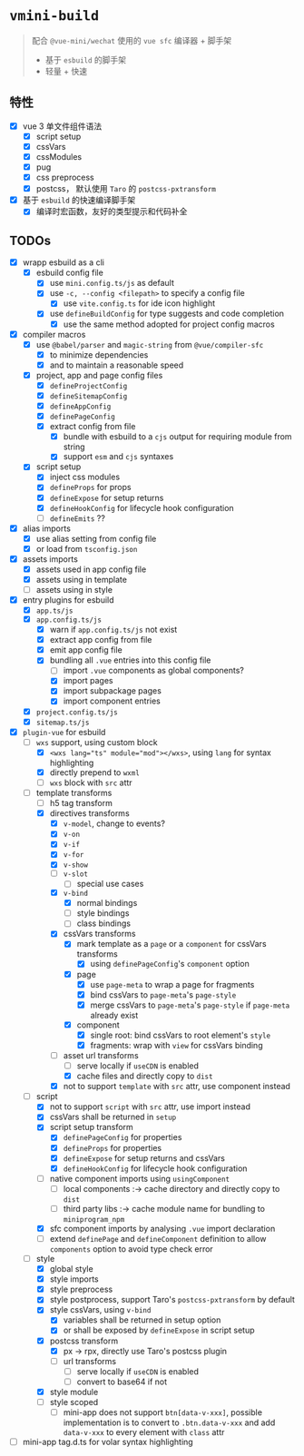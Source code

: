 # `vmini-build`
> 配合 `@vue-mini/wechat` 使用的 `vue sfc` 编译器 + 脚手架
> - 基于 `esbuild` 的脚手架
> - 轻量 + 快速

## 特性
  - [x] vue 3 单文件组件语法
    - [x] script setup
    - [x] cssVars
    - [x] cssModules
    - [x] pug
    - [x] css preprocess
    - [x] postcss， 默认使用 `Taro` 的 `postcss-pxtransform`
  - [x] 基于 `esbuild` 的快速编译脚手架
    - [x] 编译时宏函数，友好的类型提示和代码补全

## TODOs
- [x] wrapp esbuild as a cli
  - [x] esbuild config file
    - [x] use `mini.config.ts/js` as default
    - [x] use `-c, --config <filepath>` to specify a config file
      - [x] use `vite.config.ts` for ide icon highlight
    - [x] use `defineBuildConfig` for type suggests and code completion
      - [x] use the same method adopted for project config macros
- [x] compiler macros
  - [x] use `@babel/parser` and `magic-string` from `@vue/compiler-sfc`
    - [x] to minimize dependencies
    - [x] and to maintain a reasonable speed
  - [x] project, app and page config files
    - [x] `defineProjectConfig`
    - [x] `defineSitemapConfig`
    - [x] `defineAppConfig`
    - [x] `definePageConfig`
    - [x] extract config from file
      - [x] bundle with esbuild to a `cjs` output for requiring module from string
      - [x] support `esm` and `cjs` syntaxes
  - [x] script setup
    - [x] inject css modules 
    - [x] `defineProps` for props
    - [x] `defineExpose` for setup returns
    - [x] `defineHookConfig` for lifecycle hook configuration
    - [ ] `defineEmits` ??
- [x] alias imports
  - [x] use alias setting from config file
  - [x] or load from `tsconfig.json` 
- [x] assets imports
  - [x] assets used in app config file
  - [x] assets using in template
  - [ ] assets using in style
- [x] entry plugins for esbuild
  - [x] `app.ts/js`
  - [x] `app.config.ts/js`
    - [x] warn if `app.config.ts/js` not exist
    - [x] extract app config from file
    - [x] emit app config file
    - [x] bundling all `.vue` entries into this config file
      - [ ] import `.vue` components as global components?
      - [x] import pages
      - [x] import subpackage pages
      - [x] import component entries
  - [x] `project.config.ts/js`
  - [x] `sitemap.ts/js`
- [x] `plugin-vue` for esbuild
  - [ ] `wxs` support, using custom block
    - [x] `<wxs lang="ts" module="mod"></wxs>`, using `lang` for syntax highlighting
    - [x] directly prepend to `wxml`
    - [ ] `wxs` block with `src` attr
  - [ ] template transforms
    - [ ] h5 tag transform
    - [x] directives transforms
      - [x] `v-model`, change to events?
      - [x] `v-on`
      - [x] `v-if`
      - [x] `v-for`
      - [x] `v-show`
      - [ ] `v-slot`
        - [ ] special use cases
      - [x] `v-bind`
        - [x] normal bindings
        - [ ] style bindings
        - [ ] class bindings
      - [x] cssVars transforms
        - [x] mark template as a `page` or a `component` for cssVars transforms
          - [x] using `definePageConfig`'s `component` option
        - [x] page
          - [x] use `page-meta` to wrap a page for fragments
          - [x] bind cssVars to `page-meta`'s `page-style`
          - [x] merge cssVars to `page-meta`'s `page-style` if `page-meta` already exist
        - [x] component
          - [x] single root: bind cssVars to root element's `style`
          - [x] fragments: wrap with `view` for cssVars binding
      - [ ] asset url transforms
          - [ ] serve locally if `useCDN` is enabled
          - [x] cache files and directly copy to `dist`
      - [x] not to support `template` with `src` attr, use component instead
  - [ ] script
    - [x] not to support `script` with `src` attr, use import instead 
    - [x] cssVars shall be returned in `setup`
    - [x] script setup transform
      - [x] `definePageConfig` for properties
      - [x] `defineProps` for properties
      - [x] `defineExpose` for setup returns and cssVars
      - [x] `defineHookConfig` for lifecycle hook configuration
    - [ ] native component imports using `usingComponent`
      - [ ] local components :-> cache directory and directly copy to `dist`
      - [ ] third party libs :-> cache module name for bundling to `miniprogram_npm`
    - [x] sfc component imports by analysing `.vue` import declaration
    - [ ] extend `definePage` and `defineComponent` definition to allow `components` option to avoid type check error
  - [ ] style
    - [x] global style
    - [x] style imports
    - [x] style preprocess
    - [x] style postprocess, support Taro's `postcss-pxtransform` by default
    - [x] style cssVars, using `v-bind`
      - [x] variables shall be returned in setup option 
      - [x] or shall be exposed by `defineExpose` in script setup
    - [x] postcss transform
      - [x] px -> rpx, directly use Taro's postcss plugin
      - [ ] url transforms
        - [ ] serve locally if `useCDN` is enabled
        - [ ] convert to base64 if not
    - [x] style module
    - [ ] style scoped
      - [ ] mini-app does not support `btn[data-v-xxx]`, possible implementation is to convert to `.btn.data-v-xxx` and add `data-v-xxx` to every element with `class` attr
- [ ] mini-app tag.d.ts for volar syntax highlighting